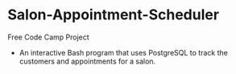# Salon-Appointment-Scheduler
Free Code Camp Project

* An interactive Bash program that uses PostgreSQL to track the customers and appointments for a salon.
